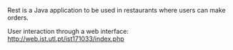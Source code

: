Rest is a Java application to be used in restaurants where users can make orders.

User interaction through a web interface: 
http://web.ist.utl.pt/ist171033/index.php
